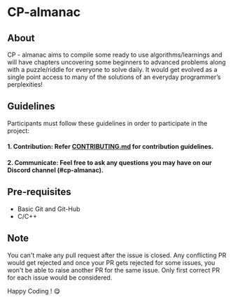 # CP-almanac
## About
CP - almanac aims to compile some ready to use algorithms/learnings and will have chapters uncovering some beginners to advanced problems along with a puzzle/riddle for everyone to solve daily. It would get evolved as a single point access to many of the solutions of an everyday programmer’s perplexities!

## Guidelines
Participants must follow these guidelines in order to participate in the project:

#### 1. Contribution: Refer [CONTRIBUTING.md](https://github.com/rohitkumar9710/CP-almanac/blob/main/CONTRIBUTING.md) for contribution guidelines.
#### 2. Communicate: Feel free to ask any questions you may have on our Discord channel (#cp-almanac).
</ul>

## Pre-requisites
<ul>
<li>Basic Git and Git-Hub</li>
<li>C/C++</li>
</ul>


## Note
You can't make any pull request after the issue is closed. Any conflicting PR would get rejected and once your PR gets rejected for some issues, you won't be able to raise another PR for the same issue. Only first correct PR for each issue would be considered.

Happy Coding ! :yum:
